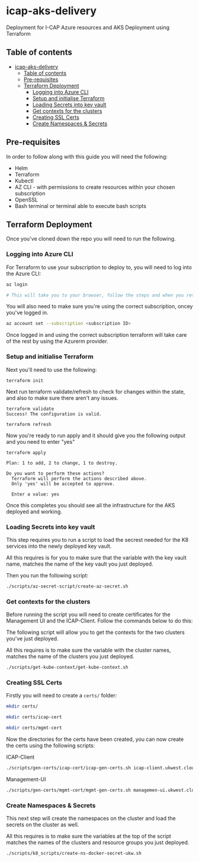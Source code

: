 # icap-aks-delivery

Deployment for I-CAP Azure resources and AKS Deployment using Terraform

## Table of contents

- [icap-aks-delivery](#icap-aks-delivery)
  - [Table of contents](#table-of-contents)
  - [Pre-requisites](#pre-requisites)
  - [Terraform Deployment](#terraform-deployment)
    - [Logging into Azure CLI](#logging-into-azure-cli)
    - [Setup and initialise Terraform](#setup-and-initialise-terraform)
    - [Loading Secrets into key vault](#loading-secrets-into-key-vault)
    - [Get contexts for the clusters](#get-contexts-for-the-clusters)
    - [Creating SSL Certs](#creating-ssl-certs)
    - [Create Namespaces & Secrets](#create-namespaces--secrets)

## Pre-requisites 

In order to follow along with this guide you will need the following:

- Helm
- Terraform 
- Kubectl
- AZ CLI - with permissions to create resources within your chosen subscription
- OpenSSL
- Bash terminal or terminal able to execute bash scripts

## Terraform Deployment

Once you've cloned down the repo you will need to run the following.

### Logging into Azure CLI

For Terraform to use your subscription to deploy to, you will need to log into the Azure CLI:

```bash
az login

# This will take you to your browser, follow the steps and when you return to the cli it will log you in and output the subscriptions you have access to
```

You will also need to make sure you're using the correct subscription, oncey you've logged in.

```bash
az account set --subscription <subscription ID>
```
Once logged in and using the correct subscription terraform will take care of the rest by using the Azurerm provider.

### Setup and initialise Terraform

Next you'll need to use the following:

```
terraform init
```

Next run terraform validate/refresh to check for changes within the state, and also to make sure there aren't any issues.

```
terraform validate
Success! The configuration is valid.

terraform refresh
```

Now you're ready to run apply and it should give you the following output and you need to enter "yes"

```
terraform apply

Plan: 1 to add, 2 to change, 1 to destroy.

Do you want to perform these actions?
  Terraform will perform the actions described above.
  Only 'yes' will be accepted to approve.

  Enter a value: yes
```

Once this completes you should see all the infrastructure for the AKS deployed and working.

### Loading Secrets into key vault

This step requires you to run a script to load the secrest needed for the K8 services into the newly deployed key vault. 

All this requires is for you to make sure that the variable with the key vault name, matches the name of the key vault you just deployed.

Then you run the following script:

```bash
./scripts/az-secret-script/create-az-secret.sh
```

### Get contexts for the clusters

Before running the script you will need to create certificates for the Management UI and the ICAP-Client. Follow the commands below to do this:

The following script will allow you to get the contexts for the two clusters you've just deployed. 

All this requires is to make sure the variable with the cluster names, matches the name of the clusters you just deployed.

```bash
./scripts/get-kube-context/get-kube-context.sh
```

### Creating SSL Certs

Firstly you will need to create a ```certs/``` folder:

```bash
mkdir certs/ 

mkdir certs/icap-cert

mkdir certs/mgmt-cert
```

Now the directories for the certs have been created, you can now create the certs using the following scripts:

ICAP-Client
```bash
./scripts/gen-certs/icap-cert/icap-gen-certs.sh icap-client.ukwest.cloudapp.azure.com
```

Management-UI
```bash
./scripts/gen-certs/mgmt-cert/mgmt-gen-certs.sh managemen-ui.ukwest.cloudapp.azure.com
```

### Create Namespaces & Secrets

This next step will create the namespaces on the cluster and load the secrets on the cluster as well.

All this requires is to make sure the variables at the top of the script matches the names of the clusters and resource groups you just deployed.

```bash
./scripts/k8_scripts/create-ns-docker-secret-ukw.sh
```